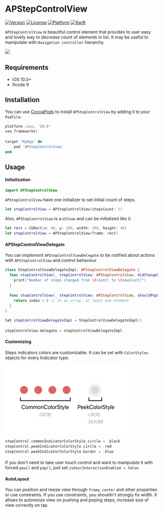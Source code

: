 # APStepControlView

[![Version](https://img.shields.io/cocoapods/v/APStepControlView.svg?style=flat)](https://cocoapods.org/pods/APStepControlView)
[![License](https://img.shields.io/cocoapods/l/APStepControlView.svg?style=flat)](https://cocoapods.org/pods/APStepControlView)
[![Platform](https://img.shields.io/cocoapods/p/APStepControlView.svg?style=flat)](https://cocoapods.org/pods/APStepControlView)
[![Swift](https://img.shields.io/badge/swift-4.0-lightgrey.svg?style=flat)](https://cocoapods.org/pods/APStepControlView)

`APStepControlView` is beautiful control element that provides to user easy and lovely way to decrease count of elements in list. It may be useful to manipulate with `Navigation controller` hierarchy.

<img src="https://media.giphy.com/media/2tOuHvEV3wkZUV9Z1c/giphy.gif" width="450">

## Requirements

- iOS 10.0+
- Xcode 9

## Installation

You can use [CocoaPods](http://cocoapods.org/) to install `APStepControlView` by adding it to your `Podfile`:

```ruby
platform :ios, '10.0'
use_frameworks!

target 'MyApp' do
    pod 'APStepControlView'
end
```

## Usage

#### Initialization

```swift
import APStepControlView
```

`APStepControlView` have one initializer to set initial count of steps.

```swift
let stepControlView = APStepControlView(stepsCount: 5)
```

Also, `APStepControlView` is a `UIView` and can be initialized like it.

```swift
let rect = CGRect(x: 40, y: 200, width: 200, height: 40)
let stepControlView = APStepControlView(frame: rect)
```

#### APStepControlViewDelegate

You can implement `APStepControlViewDelegate` to be notified about actions with `APStepControlView` and control behaviour

```swift
class StepControlViewDelegateImpl: APStepControlViewDelegate {
  func stepControlView(_ stepControlView: APStepControlView, didChangeStepsCountFrom count: Int, to newCount: Int) {
    print("Number of steps changed from \(count) to \(newCount)")
  }
  
  func stepControlView(_ stepControlView: APStepControlView, shouldPopStepWithIndex index: Int) -> Bool {
    return index > 0 // In an array, at least one element
  }
}
```

```swift
let stepControlViewDelegateImpl = StepControlViewDelegateImpl()

stepControlView.delegate = stepControlViewDelegateImpl
```

#### Customizing

Steps indicators colors are customizable. It can be set with `ColorStyles` objects for every Indicator type.

![Illustration](https://github.com/ponysoloud/ap-step-control-view/blob/master/ColorStylesIllustration.png?raw=true)

```swift
stepControl.commonIndicatorColorStyle.circle = .black
stepControl.peekIndicatorColorStyle.circle = .red
stepControl.peekIndicatorColorStyle.border = .blue
```

####  

If you don't need to take user touch control and want to manipulate it with forced `pow()` and `pop()`, just set `isUserInteractionEnabled = false`.

#### AutoLayout

You can position and resize view through `frame`, `center` and other properties or use constraints. If you use constraints, you shouldn't strongly fix width. It allows to autoresize view on pushing and poping steps, increase size of view correctly on tap.





